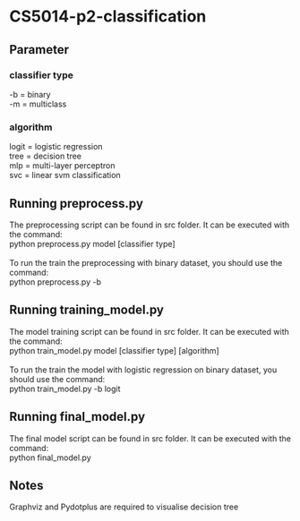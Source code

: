 # CS5014-p2-classification
## Parameter
### classifier type
-b = binary</br>
-m = multiclass</br>

### algorithm
logit = logistic regression </br>
tree = decision tree </br>
mlp = multi-layer perceptron </br>
svc = linear svm classification </br>


## Running preprocess.py
The preprocessing script can be found in src folder. It can be executed with the command: </br>
python preprocess.py model [classifier type] </br></br>
To run the train the preprocessing with binary dataset, you should use the command: </br>
python preprocess.py -b
## Running training_model.py
The model training script can be found in src folder. It can be executed with the command: </br>
python train_model.py model [classifier type] [algorithm] </br></br>
To run the train the model with logistic regression on binary dataset, you should use the command: </br>
python train_model.py -b logit
## Running final_model.py
The final model script can be found in src folder. It can be executed with the command: </br>
python final_model.py

## Notes
Graphviz and Pydotplus are required to visualise decision tree
